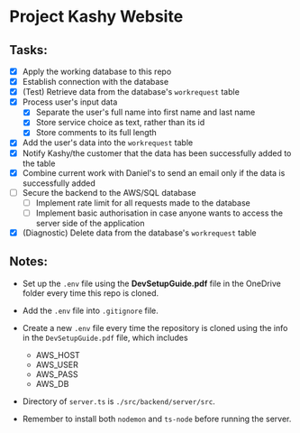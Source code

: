# Project Kashy Website

## Tasks:

- [x] Apply the working database to this repo
- [x] Establish connection with the database
- [x] (Test) Retrieve data from the database's `workrequest` table
- [x] Process user's input data
  - [x] Separate the user's full name into first name and last name
  - [x] Store service choice as text, rather than its id
  - [x] Store comments to its full length
- [x] Add the user's data into the `workrequest` table
- [x] Notify Kashy/the customer that the data has been successfully added to the table
- [x] Combine current work with Daniel's to send an email only if the data is successfully added
- [ ] Secure the backend to the AWS/SQL database
  - [ ] Implement rate limit for all requests made to the database
  - [ ] Implement basic authorisation in case anyone wants to access the server side of the application
- [x] (Diagnostic) Delete data from the database's `workrequest` table

## Notes:

- Set up the `.env` file using the **DevSetupGuide.pdf** file in the OneDrive folder every time this repo is cloned.

- Add the `.env` file into `.gitignore` file.

- Create a new `.env` file every time the repository is cloned using the info in the `DevSetupGuide.pdf` file, which includes
  + AWS_HOST
  + AWS_USER
  + AWS_PASS
  + AWS_DB
  
- Directory of `server.ts` is `./src/backend/server/src`.

- Remember to install both `nodemon` and `ts-node` before running the server.